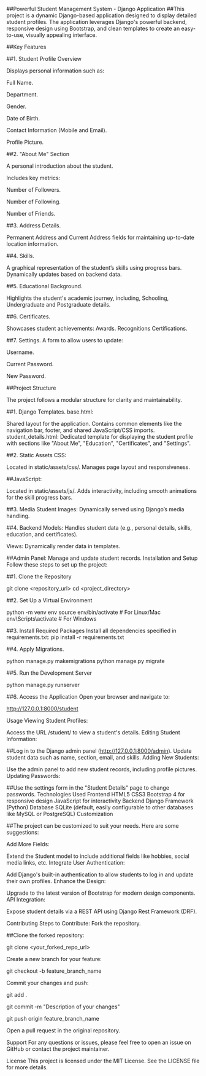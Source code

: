 ##Powerful Student Management System - Django Application
##This project is a dynamic Django-based application designed to display detailed student profiles. The application leverages Django's powerful backend, responsive design using Bootstrap, and clean templates to create an easy-to-use, visually appealing interface.

##Key Features

##1. Student Profile Overview

Displays personal information such as:

Full Name.

Department.

Gender.

Date of Birth.

Contact Information (Mobile and Email).

Profile Picture.

##2. "About Me" Section

A personal introduction about the student.

Includes key metrics:

Number of Followers.

Number of Following.

Number of Friends.

##3. Address Details.

Permanent Address and Current Address fields for maintaining up-to-date location information.

##4. Skills.

A graphical representation of the student’s skills using progress bars.
Dynamically updates based on backend data.

##5. Educational Background.

Highlights the student's academic journey, including, Schooling, Undergraduate and Postgraduate details.

##6. Certificates.

Showcases student achievements:
Awards.
Recognitions
Certifications.

##7. Settings.
A form to allow users to update:

Username.

Current Password.

New Password.

##Project Structure

The project follows a modular structure for clarity and maintainability.

##1. Django Templates.
base.html:

Shared layout for the application.
Contains common elements like the navigation bar, footer, and shared JavaScript/CSS imports.
student_details.html:
Dedicated template for displaying the student profile with sections like "About Me", "Education", "Certificates", and "Settings".

##2. Static Assets
CSS:

Located in static/assets/css/.
Manages page layout and responsiveness.

##JavaScript:

Located in static/assets/js/.
Adds interactivity, including smooth animations for the skill progress bars.

##3. Media
Student Images:
Dynamically served using Django’s media handling.

##4. Backend
Models:
Handles student data (e.g., personal details, skills, education, and certificates).

Views:
Dynamically render data in templates.

##Admin Panel:
Manage and update student records.
Installation and Setup
Follow these steps to set up the project:

##1. Clone the Repository

git clone <repository_url>
cd <project_directory>

##2. Set Up a Virtual Environment

python -m venv env
source env/bin/activate  # For Linux/Mac
env\Scripts\activate     # For Windows

##3. Install Required Packages
Install all dependencies specified in requirements.txt:
pip install -r requirements.txt

##4. Apply Migrations.

python manage.py makemigrations
python manage.py migrate

##5. Run the Development Server

python manage.py runserver

##6. Access the Application
Open your browser and navigate to:

http://127.0.0.1:8000/student

Usage
Viewing Student Profiles:

Access the URL /student/ to view a student's details.
Editing Student Information:

##Log in to the Django admin panel (http://127.0.0.1:8000/admin).
Update student data such as name, section, email, and skills.
Adding New Students:

Use the admin panel to add new student records, including profile pictures.
Updating Passwords:

##Use the settings form in the "Student Details" page to change passwords.
Technologies Used
Frontend
HTML5
CSS3
Bootstrap 4 for responsive design
JavaScript for interactivity
Backend
Django Framework (Python)
Database
SQLite (default, easily configurable to other databases like MySQL or PostgreSQL)
Customization

##The project can be customized to suit your needs. Here are some suggestions:

Add More Fields:

Extend the Student model to include additional fields like hobbies, social media links, etc.
Integrate User Authentication:

Add Django's built-in authentication to allow students to log in and update their own profiles.
Enhance the Design:

Upgrade to the latest version of Bootstrap for modern design components.
API Integration:

Expose student details via a REST API using Django Rest Framework (DRF).

Contributing
Steps to Contribute:
Fork the repository.


##Clone the forked repository:

git clone <your_forked_repo_url>

Create a new branch for your feature:

git checkout -b feature_branch_name

Commit your changes and push:

git add .

git commit -m "Description of your changes"

git push origin feature_branch_name

Open a pull request in the original repository.

Support
For any questions or issues, please feel free to open an issue on GitHub or contact the project maintainer.

License
This project is licensed under the MIT License. See the LICENSE file for more details.
